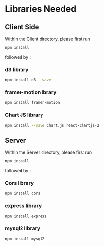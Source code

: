 # Libraries Needed

## Client Side

Within the Client directory, please first run

```bash
npm install
```

followed by :

### d3 library

```bash
npm install d3 --save
```

### framer-motion lbrary

```bash
npm install framer-motion
```

### Chart JS library

```bash
npm install --save chart.js react-chartjs-2
```

## Server

Within the Server directory, please first run

```bash
npm install
```

followed by :

### Cors library

```bash
npm install cors
```

### express library

```bash
npm install express
```

### mysql2 library

```bash
npm install mysql2
```
